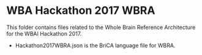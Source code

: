 # WBA Hackathon 2017 WBRA
This folder contains files related to the Whole Brain Reference Architecture for the WBAI Hackathon 2017.

* Hackathon2017WBRA.json is the BriCA language file for WBRA.
